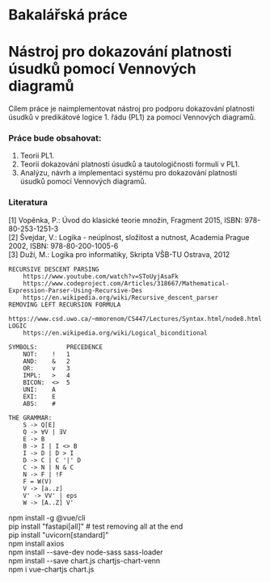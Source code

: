 # Bakalářská práce
# Nástroj pro dokazování platnosti úsudků pomocí Vennových diagramů

Cílem práce je naimplementovat nástroj pro podporu dokazování platnosti úsudků v predikátové logice 1. řádu (PL1) za pomocí Vennových diagramů.

### Práce bude obsahovat:
1. Teorii PL1.
3. Teorii dokazování platnosti úsudků a tautologičnosti formulí v PL1.
4. Analýzu, návrh a implementaci systému pro dokazování platnosti úsudků pomocí Vennových diagramů.

### Literatura
[1] Vopěnka, P.: Úvod do klasické teorie množin, Fragment 2015, ISBN: 978-80-253-1251-3  
[2] Švejdar, V.: Logika - neúplnost, složitost a nutnost, Academia Prague 2002, ISBN: 978-80-200-1005-6  
[3] Duží, M.: Logika pro informatiky, Skripta VŠB-TU Ostrava, 2012


    RECURSIVE DESCENT PARSING
        https://www.youtube.com/watch?v=SToUyjAsaFk
        https://www.codeproject.com/Articles/318667/Mathematical-Expression-Parser-Using-Recursive-Des
        https://en.wikipedia.org/wiki/Recursive_descent_parser
    REMOVING LEFT RECURSION FORMULA
        https://www.csd.uwo.ca/~mmorenom/CS447/Lectures/Syntax.html/node8.html
    LOGIC
        https://en.wikipedia.org/wiki/Logical_biconditional

    SYMBOLS:        PRECEDENCE
        NOT:    !   1
        AND:    &   2  
        OR:     v   3
        IMPL:   >   4
        BICON:  <>  5
        UNI:    A
        EXI:    E
        ABS:    #
    
    THE GRAMMAR:
        S -> Q[E]
        Q -> ∀V | ∃V
        E -> B
        B -> I | I <> B
        I -> D | D > I
        D -> C | C '|' D
        C -> N | N & C
        N -> F | !F
        F = W(V)
        V -> [a..z]
        V' -> VV' | eps
        W -> [A..Z] V'

npm install -g @vue/cli  
pip install "fastapi[all]" # test removing all at the end  
pip install "uvicorn[standard]"  
npm install axios  
npm install --save-dev node-sass sass-loader  
npm install --save chart.js chartjs-chart-venn  
npm i vue-chartjs chart.js   
